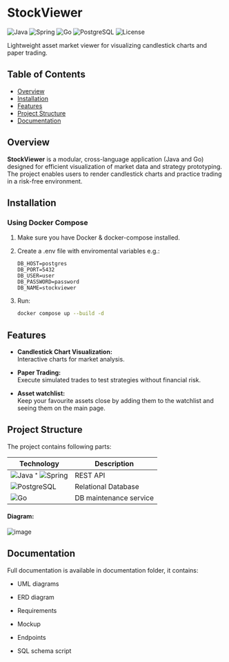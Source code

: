 # StockViewer
![Java](https://img.shields.io/badge/Java-21-ED8B00?style=flat-square&logo=openjdk)
![Spring](https://img.shields.io/badge/Spring_3.4.5-6DB33F?style=flat-square&logo=spring)
![Go](https://img.shields.io/badge/Go-1.21+-00ADD8?style=flat-square&logo=go)
![PostgreSQL](https://img.shields.io/badge/PostgreSQL-15+-4169E1?style=flat-square&logo=postgresql)
![License](https://img.shields.io/badge/License-MIT-blue.svg?style=flat-square)

Lightweight asset market viewer for visualizing candlestick charts and paper trading.


## Table of Contents

- [Overview](#overview)
- [Installation](#installation)
- [Features](#features)
- [Project Structure](#project-structure)
- [Documentation](#documentation)


## Overview

**StockViewer** is a modular, cross-language application (Java and Go) designed for efficient visualization of market data and strategy prototyping. The project enables users to render candlestick charts and practice trading in a risk-free environment. 

## Installation

### Using Docker Compose

1. Make sure you have Docker & docker-compose installed.

2. Create a .env file with enviromental variables e.g.:

    ```
    DB_HOST=postgres
    DB_PORT=5432
    DB_USER=user
    DB_PASSWORD=password
    DB_NAME=stockviewer
    ```

3. Run:
   ```bash
   docker compose up --build -d
   ```

## Features

- **Candlestick Chart Visualization:**  
  Interactive charts for market analysis.

- **Paper Trading:**  
  Execute simulated trades to test strategies without financial risk.

- **Asset watchlist:**  
  Keep your favourite assets close by adding them to the watchlist and seeing them on the main page.

## Project Structure

The project contains following parts:
  
  | Technology | Description |
|-----------|-------------|
| ![Java](https://img.shields.io/badge/Java-ED8B00?style=flat-square&logo=openjdk&logoColor=white) ⁺ ![Spring](https://img.shields.io/badge/Spring-6DB33F?style=flat-square&logo=spring&logoColor=white) | REST API |
| ![PostgreSQL](https://img.shields.io/badge/PostgreSQL-4169E1?style=flat-square&logo=postgresql&logoColor=white) | Relational Database |
| ![Go](https://img.shields.io/badge/Go-00ADD8?style=flat-square&logo=go&logoColor=white) | DB maintenance service |


#### Diagram:

  ![image](https://github.com/user-attachments/assets/54f757fd-a5fc-4d15-994e-2468d11fab6b)

## Documentation

 Full documentation is available in documentation folder, it contains:
  - UML diagrams

  - ERD diagram

  - Requirements

  - Mockup

  - Endpoints

  - SQL schema script
  
